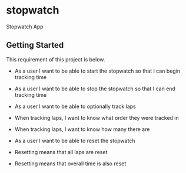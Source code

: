 # stopwatch

Stopwatch App

## Getting Started

This requirement of this project is below.

- As a user I want to be able to start the stopwatch so that I can begin tracking time

- As a user I want to be able to stop the stopwatch so that I can end tracking time

- As a user I want to be able to optionally track laps

- When tracking laps, I want to know what order they were tracked in

- When tracking laps, I want to know how many there are

- As a user I want to be able to reset the stopwatch

- Resetting means that all laps are reset

- Resetting means that overall time is also reset
